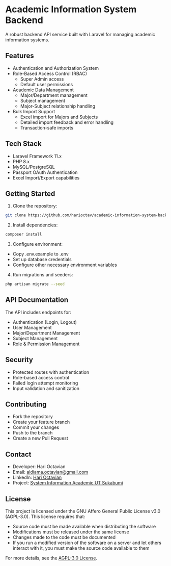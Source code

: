 # Academic Information System Backend

A robust backend API service built with Laravel for managing academic information systems.

## Features

-   Authentication and Authorization System
-   Role-Based Access Control (RBAC)
    -   Super Admin access
    -   Default user permissions
-   Academic Data Management
    -   Major/Department management
    -   Subject management
    -   Major-Subject relationship handling
-   Bulk Import Support
    -   Excel import for Majors and Subjects
    -   Detailed import feedback and error handling
    -   Transaction-safe imports

## Tech Stack

-   Laravel Framework 11.x
-   PHP 8.x
-   MySQL/PostgreSQL
-   Passport OAuth Authentication
-   Excel Import/Export capabilities

## Getting Started

1. Clone the repository:

```bash
git clone https://github.com/harioctav/academic-information-system-backend-apps.git

```

2. Install dependencies:

```bash
composer install

```

3. Configure environment:

-   Copy .env.example to .env
-   Set up database credentials
-   Configure other necessary environment variables

4. Run migrations and seeders:

```bash
php artisan migrate --seed

```

## API Documentation

The API includes endpoints for:

-   Authentication (Login, Logout)
-   User Management
-   Major/Department Management
-   Subject Management
-   Role & Permission Management

## Security

-   Protected routes with authentication
-   Role-based access control
-   Failed login attempt monitoring
-   Input validation and sanitization

## Contributing

-   Fork the repository
-   Create your feature branch
-   Commit your changes
-   Push to the branch
-   Create a new Pull Request

## Contact

-   Developer: Hari Octavian
-   Email: aldiama.octavian@gmail.com
-   LinkedIn: [Hari Octavian](https://www.linkedin.com/in/aldiama-octavian/)
-   Project: [System Information Academic UT Sukabumi](https://github.com/harioctav/academic-information-system-backend-apps)

## License

This project is licensed under the GNU Affero General Public License v3.0 (AGPL-3.0). This license requires that:

-   Source code must be made available when distributing the software
-   Modifications must be released under the same license
-   Changes made to the code must be documented
-   If you run a modified version of the software on a server and let others interact with it, you must make the source code available to them

For more details, see the [AGPL-3.0 License](https://www.gnu.org/licenses/agpl-3.0.en.html).
